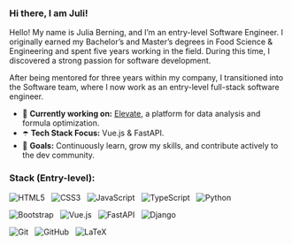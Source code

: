 ### Hi there, I am Juli!

Hello! My name is Julia Berning, and I’m an entry-level Software Engineer. I originally earned my Bachelor’s and Master’s degrees in Food Science & Engineering and spent five years working in the field. During this time, I discovered a strong passion for software development.

After being mentored for three years within my company, I transitioned into the Software team, where I now work as an entry-level full-stack software engineer.

- 🍃 **Currently working on:** [Elevate](https://notco.ai/elevate/), a platform for data analysis and formula optimization.
- ☂️ **Tech Stack Focus:** Vue.js & FastAPI.
- 🌸 **Goals:** Continuously learn, grow my skills, and contribute actively to the dev community.


### **Stack (Entry-level):** 

![HTML5](https://img.shields.io/badge/-HTML5-black?logo=html5&style=social&logoColor=AED9B2)&nbsp;&nbsp;
![CSS3](https://img.shields.io/badge/-CSS3-black?logo=css&style=social&logoColor=AED9B2)&nbsp;&nbsp;
![JavaScript](https://img.shields.io/badge/-JavaScript-black?logo=javascript&style=social&logoColor=AED9B2)&nbsp;&nbsp;
![TypeScript](https://img.shields.io/badge/-TypeScript-black?logo=typescript&style=social&logoColor=AED9B2)&nbsp;&nbsp;
![Python](https://img.shields.io/badge/-Python-black?logo=Python&style=social&logoColor=AED9B2)&nbsp;&nbsp;

![Bootstrap](https://img.shields.io/badge/-Bootstrap-black?logo=bootstrap&style=social&logoColor=BEA9DF)&nbsp;&nbsp;
![Vue.js](https://img.shields.io/badge/-Vue.js-black?logo=vue.js&style=social&logoColor=BEA9DF)&nbsp;&nbsp;
![FastAPI](https://img.shields.io/badge/-FastAPI-black?logo=fastapi&style=social&logoColor=BEA9DF)&nbsp;&nbsp;
![Django](https://img.shields.io/badge/-Django-black?logo=django&style=social&logoColor=BEA9DF)&nbsp;&nbsp;

![Git](https://img.shields.io/badge/-Git-black?logo=git&style=social&logoColor=E4A0B7)&nbsp;&nbsp;
![GitHub](https://img.shields.io/badge/-GitHub-black?logo=github&style=social&logoColor=E4A0B7)&nbsp;&nbsp;
![LaTeX](https://img.shields.io/badge/-LaTeX-black?logo=latex&style=social&logoColor=E4A0B7)&nbsp;&nbsp;
